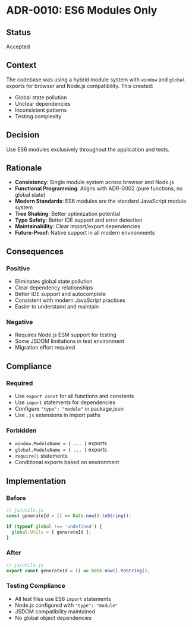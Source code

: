 # ADR-0010: ES6 Modules Only

## Status

Accepted

## Context

The codebase was using a hybrid module system with `window` and `global` exports for browser and Node.js compatibility. This created:
- Global state pollution
- Unclear dependencies
- Inconsistent patterns
- Testing complexity

## Decision

Use ES6 modules exclusively throughout the application and tests.

## Rationale

- **Consistency**: Single module system across browser and Node.js
- **Functional Programming**: Aligns with ADR-0002 (pure functions, no global state)
- **Modern Standards**: ES6 modules are the standard JavaScript module system
- **Tree Shaking**: Better optimization potential
- **Type Safety**: Better IDE support and error detection
- **Maintainability**: Clear import/export dependencies
- **Future-Proof**: Native support in all modern environments

## Consequences

### Positive
- Eliminates global state pollution
- Clear dependency relationships
- Better IDE support and autocomplete
- Consistent with modern JavaScript practices
- Easier to understand and maintain

### Negative
- Requires Node.js ESM support for testing
- Some JSDOM limitations in test environment
- Migration effort required

## Compliance

### Required
- Use `export const` for all functions and constants
- Use `import` statements for dependencies
- Configure `"type": "module"` in package.json
- Use `.js` extensions in import paths

### Forbidden
- `window.ModuleName = { ... }` exports
- `global.ModuleName = { ... }` exports
- `require()` statements
- Conditional exports based on environment

## Implementation

### Before
```javascript
// js/utils.js
const generateId = () => Date.now().toString();

if (typeof global !== 'undefined') {
  global.Utils = { generateId };
}
```

### After
```javascript
// js/utils.js
export const generateId = () => Date.now().toString();
```

### Testing Compliance
- All test files use ES6 `import` statements
- Node.js configured with `"type": "module"`
- JSDOM compatibility maintained
- No global object dependencies